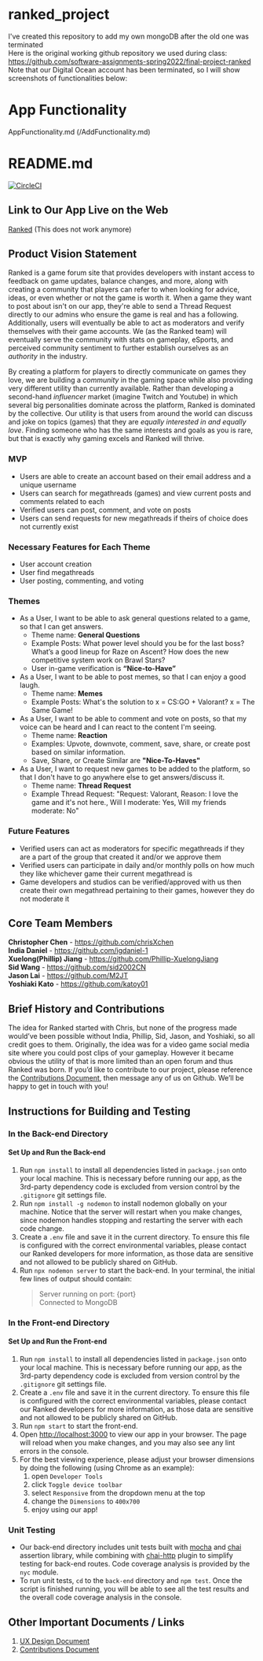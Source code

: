 # ranked_project
I've  created this repository to add my own mongoDB after the old one was terminated <br/>
Here is the original working github repository we used during class: 
https://github.com/software-assignments-spring2022/final-project-ranked <br/>
Note that our Digital Ocean account has been terminated, so I will show screenshots of functionalities below:

# App Functionality
AppFunctionality.md (/AddFunctionality.md)

# README.md

[![CircleCI](https://circleci.com/gh/software-assignments-spring2022/final-project-ranked/tree/master.svg?style=shield)](https://circleci.com/gh/software-assignments-spring2022/final-project-ranked/tree/master)

## Link to Our App Live on the Web
[Ranked](http://157.245.85.16:3000/) (This does not work anymore)

## Product Vision Statement
Ranked is a game forum site that provides developers with instant access to feedback on game updates, balance changes, and more, along with creating a community that players can refer to when looking for advice, ideas, or even whether or not the game is worth it. When a game they want to post about isn't on our app, they're able to send a Thread Request directly to our admins who ensure the game is real and has a following. Additionally, users will eventually be able to act as moderators and verify themselves with their game accounts. We (as the Ranked team) will eventually serve the community with stats on gameplay, eSports, and perceived community sentiment to further establish ourselves as an *authority* in the industry.

By creating a platform for players to directly communicate on games they love, we are building a *community* in the gaming space while also providing very different utility than currently available. Rather than developing a second-hand *influencer* market (imagine Twitch and Youtube) in which several big personalities dominate across the platform, Ranked is dominated by the collective. Our utility is that users from around the world can discuss and joke on topics (games) that they are *equally interested in and equally love*. Finding someone who has the same interests and goals as you is rare, but that is exactly why gaming excels and Ranked will thrive. 

### MVP
- Users are able to create an account based on their email address and a unique username 
- Users can search for megathreads (games) and view current posts and comments related to each
- Verified users can post, comment, and vote on posts 
- Users can send requests for new megathreads if theirs of choice does not currently exist

### Necessary Features for Each Theme
- User account creation 
- User find megathreads
- User posting, commenting, and voting

### Themes
- As a User, I want to be able to ask general questions related to a game, so that I can get answers.
  - Theme name: **General Questions**
  - Example Posts: What power level should you be for the last boss? What’s a good lineup for Raze on Ascent? How does the new competitive system work on Brawl Stars?
  - User in-game verification is **“Nice-to-Have”**
- As a User, I want to be able to post memes, so that I can enjoy a good laugh.
  - Theme name: **Memes**
  - Example Posts: What's the solution to x = CS:GO + Valorant? x = The Same Game!
- As a User, I want to be able to comment and vote on posts, so that my voice can be heard and I can react to the content I'm seeing.
  - Theme name: **Reaction**
  - Examples: Upvote, downvote, comment, save, share, or create post based on similar information.
  - Save, Share, or Create Similar are **"Nice-To-Haves"**
- As a User, I want to request new games to be added to the platform, so that I don't have to go anywhere else to get answers/discuss it.
  - Theme name: **Thread Request**
  - Example Thread Request: "Request: Valorant, Reason: I love the game and it's not here., Will I moderate: Yes, Will my friends moderate: No"


### Future Features
- Verified users can act as moderators for specific megathreads if they are a part of the group that created it and/or we approve them
- Verified users can participate in daily and/or monthly polls on how much they like whichever game their current megathread is
- Game developers and studios can be verified/approved with us then create their own megathread pertaining to their games, however they do not moderate it

## Core Team Members
**Christopher Chen** - https://github.com/chrisXchen  
**India Daniel** - https://github.com/igdaniel-1  
**Xuelong(Phillip) Jiang** - https://github.com/Phillip-XuelongJiang  
**Sid Wang** - https://github.com/sid2002CN  
**Jason Lai** - https://github.com/M2JT  
**Yoshiaki Kato** - https://github.com/katoy01 

## Brief History and Contributions
The idea for Ranked started with Chris, but none of the progress made would’ve been possible without India, Phillip, Sid, Jason, and Yoshiaki, so all credit goes to them. Originally, the idea was for a video game social media site where you could post clips of your gameplay. However it became obvious the utility of that is more limited than an open forum and thus Ranked was born. If you’d like to contribute to our project, please reference the [Contributions Document](https://github.com/software-assignments-spring2022/final-project-ranked/blob/master/CONTRIBUTING.md), then message any of us on Github. We’ll be happy to get in touch with you!

## Instructions for Building and Testing
### In the Back-end Directory
#### Set Up and Run the Back-end
1. Run `npm install` to install all dependencies listed in `package.json` onto your local machine. This is necessary before running our app, as the 3rd-party dependency code is excluded from version control by the `.gitignore` git settings file.
2. Run `npm install -g nodemon` to install nodemon globally on your machine. Notice that the server will restart when you make changes, since nodemon handles stopping and restarting the server with each code change.
3. Create a `.env` file and save it in the current directory. To ensure this file is configured with the correct environmental variables, please contact our Ranked developers for more information, as those data are sensitive and not allowed to be publicly shared on GitHub.
4. Run `npx nodemon server` to start the back-end. In your terminal, the initial few lines of output should contain: 
      > Server running on port: {port} <br>
      > Connected to MongoDB

### In the Front-end Directory
#### Set Up and Run the Front-end
1. Run `npm install` to install all dependencies listed in `package.json` onto your local machine. This is necessary before running our app, as the 3rd-party dependency code is excluded from version control by the `.gitignore` git settings file.
2. Create a `.env` file and save it in the current directory. To ensure this file is configured with the correct environmental variables, please contact our Ranked developers for more information, as those data are sensitive and not allowed to be publicly shared on GitHub.
3. Run `npm start` to start the front-end.
4. Open [http://localhost:3000](http://localhost:3000) to view our app in your browser. The page will reload when you make changes, and you may also see any lint errors in the console.
5. For the best viewing experience, please adjust your browser dimensions by doing the following (using Chrome as an example): <br>
    1. open `Developer Tools`
    2. click `Toggle device toolbar`
    3. select `Responsive` from the dropdown menu at the top
    4. change the `Dimensions` to `400x700`
    5. enjoy using our app!
  
### Unit Testing
* Our back-end directory includes unit tests built with [mocha](https://mochajs.org/) and [chai](https://www.chaijs.com/) assertion library, while combining with [chai-http](https://www.chaijs.com/plugins/chai-http/) plugin to simplify testing for back-end routes. Code coverage analysis is provided by the `nyc` module.
* To run unit tests, `cd` to the `back-end` directory and `npm test`. Once the script is finished running, you will be able to see all the test results and the overall code coverage analysis in the console.

## Other Important Documents / Links
1. [UX Design Document](https://github.com/software-assignments-spring2022/final-project-ranked/blob/master/UX-DESIGN.md)
2. [Contributions Document](https://github.com/software-assignments-spring2022/final-project-ranked/blob/master/CONTRIBUTING.md)

